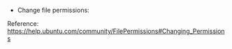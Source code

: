 - Change file permissions:  

Reference: https://help.ubuntu.com/community/FilePermissions#Changing_Permissions

